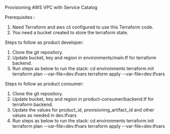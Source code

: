 Provisioning AWS VPC with Service Catalog

Prerequisites :
1. Need Terraform and aws cli configured to use this Terraform code.
2. You need a bucket created to store the terraform state.

Steps to follow as product developer:

1. Clone the git repository.
2. Update bucket, key and region in environments/main.tf for terraform backend.
3. Run steps as below to run the stack:
   cd environments
   terraform init
   terraform plan --var-file=dev.tfvars
   terraform apply --var-file=dev.tfvars


Steps to follow as product consumer:

1. Clone the git repository.
2. Update bucket, key and region in product-consumer/backend.tf for terraform backend.
3. Update the values for product_id, provisioning_artifact_id and other values as needed in dev.tfvars
4. Run steps as below to run the stack:
   cd environments
   terraform init
   terraform plan --var-file=dev.tfvars
   terraform apply --var-file=dev.tfvars